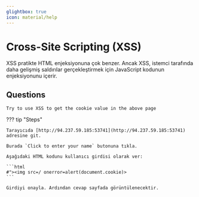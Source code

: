 ```yaml
---
glightbox: true
icon: material/help
---
```


# Cross-Site Scripting (XSS)

XSS pratikte HTML enjeksiyonuna çok benzer. Ancak XSS, istemci tarafında daha gelişmiş saldırılar gerçekleştirmek için JavaScript kodunun enjeksiyonunu içerir.

## Questions

```text
Try to use XSS to get the cookie value in the above page
```

??? tip "Steps"

    Tarayıcıda [http://94.237.59.185:53741](http://94.237.59.185:53741) adresine git.

    Burada `Click to enter your name` butonuna tıkla.

    Aşağıdaki HTML kodunu kullanıcı girdisi olarak ver:

    ```html
    #"><img src=/ onerror=alert(document.cookie)>
    ```

    Girdiyi onayla. Ardından cevap sayfada görüntülenecektir.

